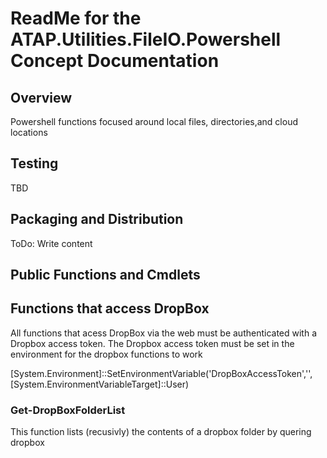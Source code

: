 # ReadMe for the ATAP.Utilities.FileIO.Powershell Concept Documentation

## Overview

Powershell functions focused around local files, directories,and cloud locations

## Testing

TBD

## Packaging and Distribution

ToDo: Write content

## Public Functions and Cmdlets

## Functions that access DropBox

All functions that acess DropBox via the web must be authenticated with a Dropbox access token. The Dropbox access token must be set in the environment for the dropbox functions to work

[System.Environment]::SetEnvironmentVariable('DropBoxAccessToken','<paste token here>',[System.EnvironmentVariableTarget]::User)

### Get-DropBoxFolderList

This function lists (recusivly) the contents of a dropbox folder by quering dropbox


```
